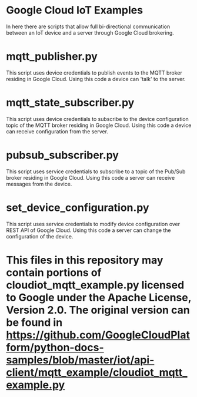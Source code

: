 # Google Cloud IoT Examples
In here there are scripts that allow full bi-directional communication between an IoT device and a server through Google Cloud brokering.


# mqtt_publisher.py
This script uses device credentials to publish events to the MQTT broker residing in Google Cloud.
Using this code a device can 'talk' to the server.

# mqtt_state_subscriber.py
This script uses device credentials to subscribe to the device configuration topic of the MQTT broker residing in Google Cloud.
Using this code a device can receive configuration from the server.

# pubsub_subscriber.py
This script uses service credentials to subscribe to a topic of the Pub/Sub broker residing in Google Cloud.
Using this code a server can receive messages from the device.

# set_device_configuration.py
This script uses service credentials to modify device configuration over REST API of Google Cloud.
Using this code a server can change the configuration of the device.

# This files in this repository may contain portions of cloudiot_mqtt_example.py licensed to Google under the Apache License, Version 2.0. The original version can be found in https://github.com/GoogleCloudPlatform/python-docs-samples/blob/master/iot/api-client/mqtt_example/cloudiot_mqtt_example.py
